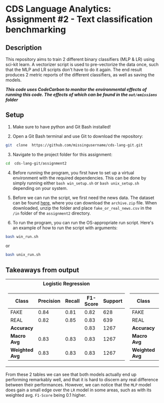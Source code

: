 # CDS Language Analytics: Assignment #2 - Text classification benchmarking

## Description
This repository aims to train 2 different binary classifiers (MLP & LR) using sci-kit learn. A vectorizer script is used to pre-vectorize the data once, such that the MLP and LR scripts don't have to do it again. The end result produces 2 metric reports of the different classifiers, as well as saving the models.

***This code uses CodeCarbon to monitor the environmental effects of running this code. The effects of which can be found in the `out/emissions` folder***

## Setup

1. Make sure to have python and Git Bash installed!

2. Open a Git Bash terminal and use Git to download the repository:
```sh
git  clone  https://github.com/missingusername/cds-lang-git.git
```
3. Navigate to the project folder for this assignment:
```sh
cd  cds-lang-git/assignment2
```
4. Before running the program, you first have to set up a virtual environment with the required dependencies. This can be done by simply running either  `bash win_setup.sh`  or  `bash unix_setup.sh`  depending on your system.

5. Before we can run the script, we first need the news data. The dataset can be found [here](https://www.kaggle.com/datasets/jillanisofttech/fake-or-real-news), where you can download the `archive.zip` file. When downloaded, unzip the folder and place `fake_or_real_news.csv` in the `/in` folder of the `assignment2` directory.

6. To run the program, you can run the OS-appropriate run script. Here's an example of how to run the script with arguments:
```sh
bash win_run.sh
```
or
```sh
bash unix_run.sh
```

## Takeaways from output

<table>
<tr><th>Logistic Regression</th><th>MLP</th></tr>
<tr><td>

| Class    	| Precision | Recall | F1-Score | Support |
|--------------|-----------|--------|----------|---------|
| FAKE     	| 0.84  	| 0.81   | 0.82 	| 628 	|
| REAL     	| 0.82  	| 0.85   | 0.83 	| 639 	|
| **Accuracy** |       	|    	| 0.83 	| 1267	|
| **Macro Avg**| 0.83  	| 0.83   | 0.83 	| 1267	|
| **Weighted Avg** | 0.83  | 0.83   | 0.83 	| 1267	|

</td><td>

| Class    	| Precision | Recall | F1-Score | Support |
|--------------|-----------|--------|----------|---------|
| FAKE     	| 0.84  	| 0.82   | 0.83 	| 628 	|
| REAL     	| 0.83  	| 0.85   | 0.84 	| 639 	|
| **Accuracy** |       	|    	| 0.84 	| 1267	|
| **Macro Avg**| 0.84  	| 0.83   | 0.83 	| 1267	|
| **Weighted Avg** | 0.84  | 0.84   | 0.84 	| 1267	|

</td></tr> </table>

From these 2 tables we can see that both models actually end up performing remarkably well, and that it is hard to discern any real difference between their performances. However, we can notice that the `MLP` model does gain a small edge over the `LR` model in some areas, such as with its weighted avg. `F1-Score` being 0.1 higher.
